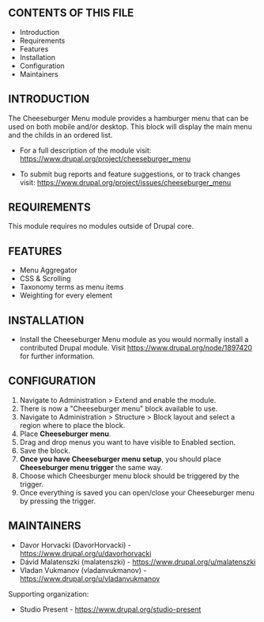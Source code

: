 CONTENTS OF THIS FILE
---------------------

 * Introduction
 * Requirements
 * Features
 * Installation
 * Configuration
 * Maintainers


INTRODUCTION
------------

The Cheeseburger Menu module provides a hamburger menu that can be used on both
mobile and/or desktop. This block will display the main menu and the childs in
an ordered list.

 * For a full description of the module visit:
   https://www.drupal.org/project/cheeseburger_menu

 * To submit bug reports and feature suggestions, or to track changes visit:
   https://www.drupal.org/project/issues/cheeseburger_menu


REQUIREMENTS
------------

This module requires no modules outside of Drupal core.


FEATURES
--------

 * Menu Aggregator
 * CSS & Scrolling
 * Taxonomy terms as menu items
 * Weighting for every element


INSTALLATION
------------

 * Install the Cheeseburger Menu module as you would normally install a
   contributed Drupal module. Visit https://www.drupal.org/node/1897420 for
   further information.


CONFIGURATION
-------------

1. Navigate to Administration > Extend and enable the module.
2. There is now a "Cheeseburger menu" block available to use.
3. Navigate to Administration > Structure > Block layout and select a region where to place the block.
4. Place **Cheeseburger menu**.
5. Drag and drop menus you want to have visible to Enabled section.
6. Save the block.
7. **Once you have Cheeseburger menu setup**, you should place **Cheeseburger menu trigger** the same way.
8. Choose which Cheesburger menu block should be triggered by the trigger.
9. Once everything is saved you can open/close your Cheeseburger menu by pressing the trigger.

MAINTAINERS
-----------

 * Davor Horvacki (DavorHorvacki) - https://www.drupal.org/u/davorhorvacki
 * Dávid Malatenszki (malatenszki) - https://www.drupal.org/u/malatenszki
 * Vladan Vukmanov (vladanvukmanov) - https://www.drupal.org/u/vladanvukmanov

Supporting organization:

 * Studio Present - https://www.drupal.org/studio-present
